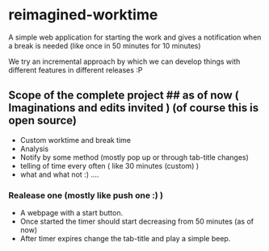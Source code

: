 # reimagined-worktime
A simple web application for starting the work and gives a notification when a break is needed (like once in 50 minutes for 10 minutes)

We try an incremental approach by which we can develop things with different features in different releases :P

## Scope of the complete project ## as of now ( Imaginations and edits invited ) (of course this is open source)

* Custom worktime and break time
* Analysis
* Notify by some method (mostly pop up or through tab-title changes)
* telling of time every often ( like 30 minutes (custom) )
* what and what not :) ....

### Realease one (mostly like push one :) )

* A webpage with a start button.
* Once started the timer should start decreasing from 50 minutes (as of now)
* After timer expires change the tab-title and play a simple beep.
